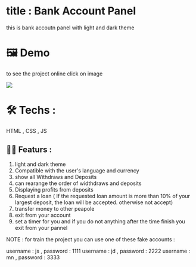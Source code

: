 # title : Bank Account Panel

this is bank accoutn panel with light and dark theme

# 🖼️ Demo

to see the project online click on image

<a href="https://mohammad-noohi.github.io/bankist-panel/"> <img  src="https://github.com/user-attachments/assets/68259e82-7b33-45a0-a4a8-6724da3cc72e"/></a>

# 🛠️ Techs :

HTML , CSS , JS

## 💪🏻 Featurs : 

1. light and dark theme
2. Compatible with the user's language and currency
3. show all Withdraws and Deposits
4. can rearange the order of widthdraws and deposits
5. Displaying profits from deposits
6. Request a loan ( If the requested loan amount is more than 10% of your largest deposit, the loan will be accepted. otherwise not accept)
7. transfer money to other peapole
8. exit from your account
9. set a timer for you and if you do not anything after the time finish you exit from your pannel

NOTE : for train the project you can use one of these fake accounts :

username : js , password : 1111
username : jd , password : 2222
username : mn , password : 3333


